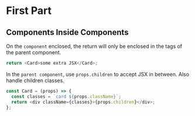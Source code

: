 # First Part

## Components Inside Components

On the `component` enclosed, the return will only be enclosed in the tags of the parent component.

```js
return <Card>some extra JSX</Card>;
```

In the `parent component`, use `props.children` to accept JSX in between. Also handle children classes.

```js
const Card = (props) => {
  const classes = `card ${props.className}`;
  return <div className={classes}>{props.children}</div>;
};
```
